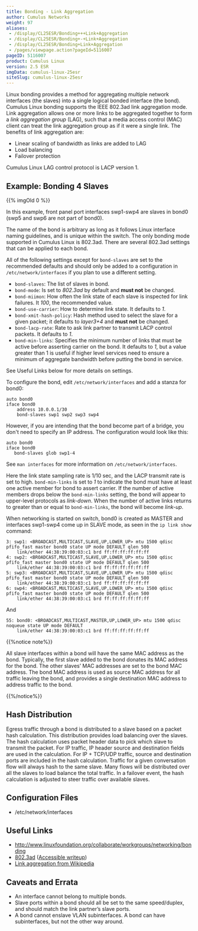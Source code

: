 ```yaml
---
title: Bonding - Link Aggregation
author: Cumulus Networks
weight: 97
aliases:
 - /display/CL25ESR/Bonding+++Link+Aggregation
 - /display/CL25ESR/Bonding+-+Link+Aggregation
 - /display/CL25ESR/Bonding+Link+Aggregation
 - /pages/viewpage.action?pageId=5116007
pageID: 5116007
product: Cumulus Linux
version: 2.5 ESR
imgData: cumulus-linux-25esr
siteSlug: cumulus-linux-25esr
---
```

Linux bonding provides a method for aggregating multiple network
interfaces (the slaves) into a single logical bonded interface (the
bond). Cumulus Linux bonding supports the IEEE 802.3ad link aggregation
mode. Link aggregation allows one or more links to be aggregated
together to form a *link aggregation group* (LAG), such that a media
access control (MAC) client can treat the link aggregation group as if
it were a single link. The benefits of link aggregation are:

  - Linear scaling of bandwidth as links are added to LAG
  - Load balancing
  - Failover protection

Cumulus Linux LAG control protocol is LACP version 1.

## Example: Bonding 4 Slaves

{{% imgOld 0 %}}

In this example, front panel port interfaces swp1-swp4 are slaves in
bond0 (swp5 and swp6 are not part of bond0).

The name of the bond is arbitrary as long as it follows Linux interface
naming guidelines, and is unique within the switch. The only bonding
mode supported in Cumulus Linux is 802.3ad. There are several 802.3ad
settings that can be applied to each bond.

All of the following settings except for `bond-slaves` are set to the
recommended defaults and should only be added to a configuration in
`/etc/network/interfaces` if you plan to use a different setting.

  - `bond-slaves`: The list of slaves in bond.
  - `bond-mode`: Is set to *802.3ad* by default and **must not** be
    changed.
  - `bond-miimon`: How often the link state of each slave is inspected
    for link failures. It *100*, the recommended value.
  - `bond-use-carrier`: How to determine link state. It defaults to *1*.
  - `bond-xmit-hash-policy`: Hash method used to select the slave for a
    given packet; it defaults to *layer3+4* and **must not** be changed.
  - `bond-lacp-rate`: Rate to ask link partner to transmit LACP control
    packets. It defaults to *1*.
  - `bond-min-links`: Specifies the minimum number of links that must be
    active before asserting carrier on the bond. It defaults to *1*, but
    a value greater than 1 is useful if higher level services need to
    ensure a minimum of aggregate bandwidth before putting the bond in
    service.

See Useful Links below for more details on settings.

To configure the bond, edit `/etc/network/interfaces` and add a stanza
for bond0:

    auto bond0
    iface bond0
        address 10.0.0.1/30
        bond-slaves swp1 swp2 swp3 swp4

However, if you are intending that the bond become part of a bridge, you
don't need to specify an IP address. The configuration would look like
this:

    auto bond0
    iface bond0
       bond-slaves glob swp1-4

See `man interfaces` for more information on `/etc/network/interfaces`.

Here the link state sampling rate is 1/10 sec, and the LACP transmit
rate is set to high. `bond-min-links` is set to *1* to indicate the bond
must have at least one active member for bond to assert carrier. If the
number of active members drops below the `bond-min-links` setting, the
bond will appear to upper-level protocols as *link-down*. When the
number of active links returns to greater than or equal to
`bond-min-links`, the bond will become *link-up*.

When networking is started on switch, bond0 is created as MASTER and
interfaces swp1-swp4 come up in SLAVE mode, as seen in the `ip link
show` command:

    3: swp1: <BROADCAST,MULTICAST,SLAVE,UP,LOWER_UP> mtu 1500 qdisc pfifo_fast master bond0 state UP mode DEFAULT qlen 500
        link/ether 44:38:39:00:03:c1 brd ff:ff:ff:ff:ff:ff
    4: swp2: <BROADCAST,MULTICAST,SLAVE,UP,LOWER_UP> mtu 1500 qdisc pfifo_fast master bond0 state UP mode DEFAULT qlen 500
        link/ether 44:38:39:00:03:c1 brd ff:ff:ff:ff:ff:ff
    5: swp3: <BROADCAST,MULTICAST,SLAVE,UP,LOWER_UP> mtu 1500 qdisc pfifo_fast master bond0 state UP mode DEFAULT qlen 500
        link/ether 44:38:39:00:03:c1 brd ff:ff:ff:ff:ff:ff
    6: swp4: <BROADCAST,MULTICAST,SLAVE,UP,LOWER_UP> mtu 1500 qdisc pfifo_fast master bond0 state UP mode DEFAULT qlen 500
        link/ether 44:38:39:00:03:c1 brd ff:ff:ff:ff:ff:ff

And

    55: bond0: <BROADCAST,MULTICAST,MASTER,UP,LOWER_UP> mtu 1500 qdisc noqueue state UP mode DEFAULT
        link/ether 44:38:39:00:03:c1 brd ff:ff:ff:ff:ff:ff

{{%notice note%}}

All slave interfaces within a bond will have the same MAC address as the
bond. Typically, the first slave added to the bond donates its MAC
address for the bond. The other slaves’ MAC addresses are set to the
bond MAC address. The bond MAC address is used as source MAC address for
all traffic leaving the bond, and provides a single destination MAC
address to address traffic to the bond.

{{%/notice%}}

## Hash Distribution

Egress traffic through a bond is distributed to a slave based on a
packet hash calculation. This distribution provides load balancing over
the slaves. The hash calculation uses packet header data to pick which
slave to transmit the packet. For IP traffic, IP header source and
destination fields are used in the calculation. For IP + TCP/UDP
traffic, source and destination ports are included in the hash
calculation. Traffic for a given conversation flow will always hash to
the same slave. Many flows will be distributed over all the slaves to
load balance the total traffic. In a failover event, the hash
calculation is adjusted to steer traffic over available slaves.

## Configuration Files

  - /etc/network/interfaces

## Useful Links

  - <http://www.linuxfoundation.org/collaborate/workgroups/networking/bonding>
  - [802.3ad](http://www.ieee802.org/3/ad/) ([Accessible
    writeup](http://cs.uccs.edu/%7Escold/doc/linkage%20aggregation.pdf))
  - [Link aggregation from
    Wikipedia](http://en.wikipedia.org/wiki/Link_aggregation)

## Caveats and Errata

  - An interface cannot belong to multiple bonds.
  - Slave ports within a bond should all be set to the same
    speed/duplex, and should match the link partner’s slave ports.
  - A bond cannot enslave VLAN subinterfaces. A bond can have
    subinterfaces, but not the other way around.
